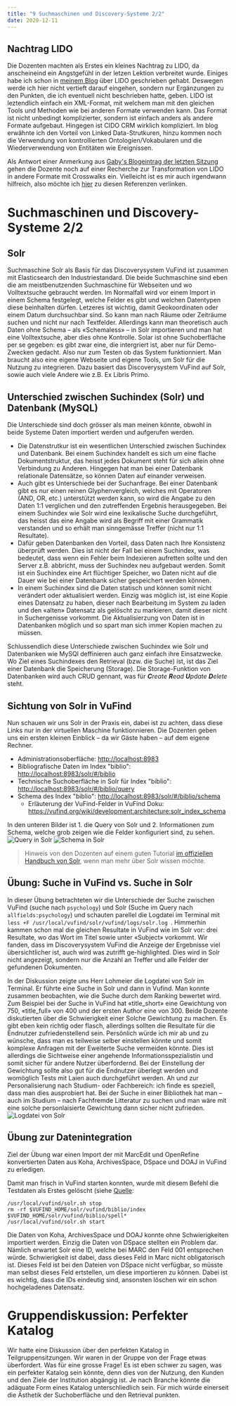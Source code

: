 ```yaml
---
title: "9 Suchmaschinen und Discovery-Systeme 2/2"
date: 2020-12-11
---
```


## Nachtrag LIDO
Die Dozenten machten als Erstes ein kleines Nachtrag zu LIDO, da anscheineind ein Angstgefühl in der letzen Lektion verbreitet wurde. Einiges habe ich schon in [meinem Blog](https://sakura-72.github.io/my-bain-blog/2020/11/27/tag8.html) über LIDO geschrieben gehabt. Deswegen werde ich hier nicht vertieft darauf eingehen, sondern nur Ergänzungen zu den Punkten, die ich eventuell nicht beschrieben hatte, geben.
LIDO ist leztendlich einfach ein XML-Format, mit welchem man mit den gleichen Tools und Methoden wie bei anderen Formate verwenden kann. Das Format ist nicht unbedingt komplizierter, sondern ist einfach anders als andere Formate aufgebaut. Hingegen ist CIDO CRM wirklich kompliziert. 
Im blog erwähnte ich den Vorteil von Linked Data-Strutkuren, hinzu kommen noch die Verwendung von kontrollierten Ontologien/Vokabularen und die Wiederverwendung von Entitäten wie Ereignissen.

Als Antwort einer Anmerkung aus [Gaby's Blogeintrag der letzten Sitzung](https://regrebneuel.github.io/bain-log/2020-11-27/OpenRefine-reloaded) gehen die Dozente noch auf einer Recherche zur Transformation von LIDO in andere Formate mit Crosswalks ein. Vielleicht ist es mir auch irgendwann hilfreich, also möchte ich [hier](https://bain.felixlohmeier.de/#/05_metadaten-modellieren-und-schnittstellen-nutzen?id=metadatenstandard-lido) zu diesen Referenzen verlinken.

# Suchmaschinen und Discovery-Systeme 2/2

## Solr
Suchmaschine Solr als Basis für das Discoverysystem VuFind ist zusammen mit Elasticsearch den Industriestandard. Die beide Suchmaschine sind eben die am meistbenutzenden Suchmaschine für Webseiten und wo Volltextsuche gebraucht werden. Im Normalfall wird vor einem Import in einem Schema festgelegt, welche Felder es gibt und welchen Datentypen diese beinhalten dürfen. Letzeres ist wichtig, damit Geokoordinaten oder einem Datum durchsuchbar sind. So kann man nach Räume oder Zeiträume suchen und nicht nur nach Textfelder. Allerdings kann man theoretisch auch Daten ohne Schema – als «Schemaless» – in Solr importieren und man hat eine Volltextsuche, aber dies ohne Kontrolle.
Solar ist ohne Suchoberfläche per se gegeben: es gibt zwar eine, die intergriert ist, aber nur für Demo-Zwecken gedacht. Also nur zum Testen ob das System funktionniert. Man braucht also eine eigene Webseite und eigene Tools, um Solr für die Nutzung zu integrieren.
Dazu basiert das Discoverysystem VuFind auf Solr, sowie auch viele Andere wie z.B. Ex Libris Primo.

## Unterschied zwischen Suchindex (Solr) und Datenbank (MySQL)
Die Unterschiede sind doch grösser als man meinen könnte, obwohl in beide Systeme Daten importiert werden und aufgerufen werden. 
* Die Datenstrutkur ist ein wesentlichen Unterschied zwischen Suchindex und Datenbank. Bei einem Suchindex handelt es sich um eine flache Dokumentstruktur, das heisst jedes Dokument steht für sich allein ohne Verbindung zu Anderen. Hingegen hat man bei einer Datenbank relationale Datensätze, so können Daten auf einander verweisen. 
* Auch gibt es Unterschiede bei der Suchanfrage. Bei einer Datenbank gibt es nur einen reinen Glyphenvergleich, welches mit Operatoren (AND, OR, etc.) unterstützt werden kann, so wird die Angabe zu den Daten 1:1 verglichen und den zutreffenden Ergebnis herausgegeben. Bei einem Suchindex wie Solr wird eine lexikalische Suche durchgeführt, das heisst das eine Angabe wird als Begriff mit einer Grammatik verstanden und so erhält man sinngemässe Treffer (nicht nur 1:1 Resultate). 
* Dafür geben Datenbanken den Vorteil, dass Daten nach Ihre Konsistenz überprüft werden. Dies ist nicht der Fall bei einem Suchindex, was bedeutet, dass wenn ein Fehler beim Indexieren aufretten sollte und den Server z.B. abbricht, muss der Suchindex neu aufgebaut werden. Somit ist ein Suchindex eine Art flüchtiger Speicher, wo Daten nicht auf die Dauer wie bei einer Datenbank sicher gespeichert werden können.
* In einem Suchindex sind die Daten statisch und können somit nicht verändert oder aktualisiert werden. Einzig was möglich ist, ist eine Kopie eines Datensatz zu haben, dieser nach Bearbeitung im System zu laden und den «alten» Datensatz als gelöscht zu markieren, damit dieser nicht in Suchergenisse vorkommt. Die Aktualisierzung von Daten ist in Datenbanken möglich und so spart man sich immer Kopien machen zu müssen.

Schlussendlich diese Unterschiede zwischen Suchindex wie Solr und Datenbanken wie MySQl deffinieren auch ganz einfach ihre Einsatzwecke. Wo Ziel eines Suchindexes den Retrieval (bzw. die Suche) ist, ist das Ziel einer Datenbank die Speicherung (Storage). Die Storage-Funktion von Datenbanken wird auch CRUD gennant, was für ***C**reate **R**ead **U**pdate **D**elete* steht.

## Sichtung von Solr in VuFind
Nun schauen wir uns Solr in der Praxis ein, dabei ist zu achten, dass diese Links nur in der virtuellen Maschine funktionnieren. Die Dozenten geben uns ein ersten kleinen Einblick – da wir Gäste haben – auf dem eigene Rechner.
* Administrationsoberfläche: <http://localhost:8983>
* Bibliografische Daten im Index "biblio": <http://localhost:8983/solr/#/biblio>
* Technische Suchoberfläche in Solr für Index "biblio": <http://localhost:8983/solr/#/biblio/query>
* Schema des Index "biblio": <http://localhost:8983/solr/#/biblio/schema>
   * Erläuterung der VuFind-Felder in VuFind Doku: <https://vufind.org/wiki/development:architecture:solr_index_schema>
   
In den unteren Bilder ist 1. die Query von Solr und 2. Informationen zum Schema, welche grob zeigen wie die Felder konfiguriert sind, zu sehen.
![Query in Solr](https://sakura-72.github.io/my-bain-blog/images/query_solr.png)
![Schema in Solr](https://sakura-72.github.io/my-bain-blog/images/schema_solr.png)

> Hinweis von den Dozenten auf einem guten Tutorial [im offiziellen Handbuch von Solr](<https://lucene.apache.org/solr/guide/8_7/solr-tutorial.html>), wenn man mehr über Solr wissen möchte.

## Übung: Suche in VuFind vs. Suche in Solr
In dieser Übung betrachteten wir die Unterschiede der Suche zwischen VuFind (suche nach `psychology`) und Solr (Suche im Query nach `allfields:psychology`) und schauten parellel die Logdatei im Terminal mit ```less +F /usr/local/vufind/solr/vufind/logs/solr.log ```.
Himmerhin kammen schon mal die gleichen Resultate in VuFind wie im Solr vor: drei Resultate, wo das Wort im Titel sowie unter «Subject» vorkommt. Wir fanden, dass im Discoverysystem VuFind die Anzeige der Ergebnisse viel übersichtlicher ist, auch wird was zutrifft ge-highlighted. Dies wird in Solr nicht angezeigt, sondern nur die Anzahl an Treffer und alle Felder der gefundenen Dokumenten.

In der Diskussion zeigte uns Herr Lohmeier die Logdatei von Solr im Terminal. Er führte eine Suche in Solr und dann in Vufind. Man konnte zusammen beobachten, wie die Suche durch dem Ranking bewertet wird. Zum Beispiel bei der Suche in VuFind hat «title_short» eine Gewichtung von 750, «title_full» von 400 und der ersten Author eine von 300. Beide Dozente diskutierten über die Schwierigkeit einer Solche Gewichtung zu machen. Es gibt eben kein richtig oder flasch, allerdings sollten die Resultate für die Endnutzer zufriedenstellend sein. Persönlich würde ich mir ab und zu wünsche, dass man es teilweise selber einstellen könnte und somit komplexe Anfragen mit der Eweiterte Suche vermeiden könnte. Dies ist allerdings die Sichtweise einer angehende Informationsspezialistin und somit sicher für andere Nutzer überfordernd. Bei der Einstellung der Gewichtung sollte also gut für die Endnutzer überlegt werden und womöglich Tests mit Laien auch durchgeführt werden.
Ah und zur Personalisierung nach Studium- oder Fachbereich: ich finde es speziell, dass man dies ausprobiert hat. Bei der Suche in einer Bibliothek hat man – auch im Studium – nach Fachfremde Litteratur zu suchen und man wäre mit eine solche personlaisierte Gewichtung dann sicher nicht zufrieden.
![Logdatei von Solr](https://sakura-72.github.io/my-bain-blog/images/ranking_logfile.png)

## Übung zur Datenintegration
Ziel der Übung war einen Import der mit MarcEdit und OpenRefine konvertierten Daten aus Koha, ArchivesSpace, DSpace und DOAJ in VuFind zu erledigen. 

Damit man frisch in VuFind starten konnten, wurde mit diesem Befehl die Testdaten als Erstes gelöscht (siehe [Quelle](https://vufind.org/wiki/indexing:re-indexing
):
```
/usr/local/vufind/solr.sh stop
rm -rf $VUFIND_HOME/solr/vufind/biblio/index $VUFIND_HOME/solr/vufind/biblio/spell*
/usr/local/vufind/solr.sh start
```

Die Daten von Koha, ArchivesSpace und DOAJ konnte ohne Schwierigkeiten importiert werden. Einzig die Daten von DSpace stellten ein Problem dar.
Nämlich erwartet Solr eine ID, welche bei MARC den Feld 001 entsprechen würde. Schwierigkeit ist dabei, dass dieses Feld in Marc nicht obligatorisch ist. 
Dieses Feld ist bei den Dateien von DSpace nicht verfügbar, so müsste man selbst dieses Feld ertstellen, um diese importieren zu können.
Dabei ist es wichtig, dass die IDs eindeutig sind, ansonsten löschen wir ein schon hochgeladenes Datensatz.

# Gruppendiskussion: Perfekter Katalog
Wir hatte eine Diskussion über den perfekten Katalog in Teilgruppensitzungen. Wir waren in der Gruppe von der Frage etwas überfordert. Was für eine grosse Frage! Es ist eben schwer zu sagen, was ein perfekter Katalog sein könnte, denn dies von der Nutzung, den Kunden und den Ziele der Institution abgängig ist. Je nach Branche könnte die adäquate Form eines Katalog unterschliedlich sein. Für mich würde einerseit die Ästhetik der Suchoberfläche und den Retrieval punkten.

